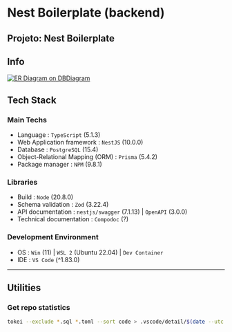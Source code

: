 # Nest Boilerplate (backend)

**Projeto**: Nest Boilerplate
---

## Info

[![ER Diagram on DBDiagram](src/database/docs/446098-sgme-erd-v1_0_2.png)](https://dbdiagram.io/embed/6524024affbf5169f05316eb)

## Tech Stack

### Main Techs

-   Language : `TypeScript` (5.1.3)
-   Web Application framework : `NestJS` (10.0.0)
-   Database : `PostgreSQL` (15.4)
-   Object-Relational Mapping (ORM) : `Prisma` (5.4.2)
-   Package manager : `NPM` (9.8.1)

### Libraries

-   Build : `Node` (20.8.0)
-   Schema validation : `Zod` (3.22.4)
-   API documentation : `nestjs/swagger` (7.1.13) | `OpenAPI` (3.0.0)
-   Technical documentation : `Compodoc` (?)

### Development Environment

-   OS : `Win` (11) | `WSL 2` (Ubuntu 22.04) | `Dev Container`
-   IDE : `VS Code` (^1.83.0)

---

## Utilities

### Get repo statistics

```bash
tokei --exclude *.sql *.toml --sort code > .vscode/detail/$(date --utc +%FT%TZ)
```
